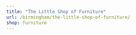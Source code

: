 ```yaml
---
title: "The Little Shop of Furniture"
url: /birmingham/the-little-shop-of-furniture/
shop: furniture
---
```

